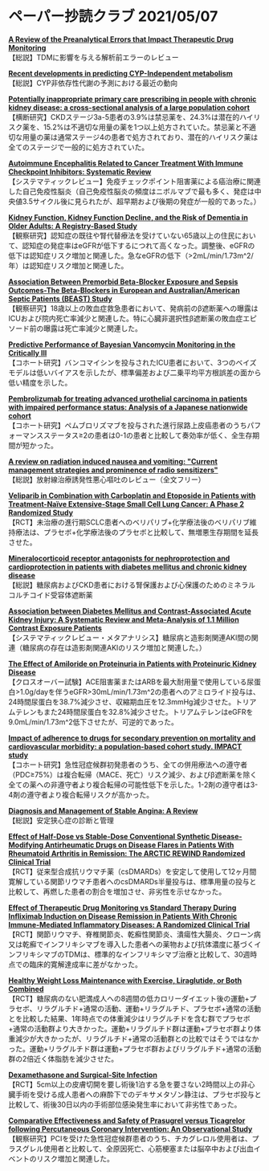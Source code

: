 # ペーパー抄読クラブ 2021/05/07

[**A Review of the Preanalytical Errors that Impact Therapeutic Drug Monitoring**](https://pubmed.ncbi.nlm.nih.gov/33928931/)  
【総説】TDMに影響を与える解析前エラーのレビュー

[**Recent developments in predicting CYP-Independent metabolism**](https://pubmed.ncbi.nlm.nih.gov/33941024/)  
【総説】CYP非依存性代謝の予測における最近の動向

[**Potentially inappropriate primary care prescribing in people with chronic kidney disease: a cross-sectional analysis of a large population cohort**](https://pubmed.ncbi.nlm.nih.gov/33947664/)  
【横断研究】CKDステージ3a-5患者の3.9%は禁忌薬を、24.3%は潜在的ハイリスク薬を、15.2%は不適切な用量の薬を1つ以上処方されていた。禁忌薬と不適切な用量の薬は通常ステージ4の患者で処方されており、潜在的ハイリスク薬は全てのステージで一般的に処方されていた。

[**Autoimmune Encephalitis Related to Cancer Treatment With Immune Checkpoint Inhibitors: Systematic Review**](https://pubmed.ncbi.nlm.nih.gov/33952651/)  
【システマティックレビュー】免疫チェックポイント阻害薬による癌治療に関連した自己免疫性脳炎（自己免疫性脳炎の頻度はニボルマブで最も多く、発症は中央値3.5サイクル後に見られたが、超早期および後期の発症が一般的であった。）

[**Kidney Function, Kidney Function Decline, and the Risk of Dementia in Older Adults: A Registry-Based Study**](https://pubmed.ncbi.nlm.nih.gov/33952656/)  
【観察研究】認知症の既往や腎代替療法を受けていない65歳以上の住民において、認知症の発症率はeGFRが低下するにつれて高くなった。調整後、eGFRの低下は認知症リスク増加と関連した。急なeGFRの低下（>2mL/min/1.73m^2/年）は認知症リスク増加と関連した。

[**Association Between Premorbid Beta-Blocker Exposure and Sepsis Outcomes-The Beta-Blockers in European and Australian/American Septic Patients (BEAST) Study**](https://pubmed.ncbi.nlm.nih.gov/33938711/)  
【観察研究】18歳以上の敗血症救急患者において、発病前のβ遮断薬への曝露はICUおよび院内死亡率減少と関連した。特に心臓非選択性β遮断薬の敗血症エピソード前の曝露は死亡率減少と関連した。

[**Predictive Performance of Bayesian Vancomycin Monitoring in the Critically Ill**](https://pubmed.ncbi.nlm.nih.gov/33938713/)  
【コホート研究】バンコマイシンを投与されたICU患者において、3つのベイズモデルは低いバイアスを示したが、標準偏差および二乗平均平方根誤差の面から低い精度を示した。

[**Pembrolizumab for treating advanced urothelial carcinoma in patients with impaired performance status: Analysis of a Japanese nationwide cohort**](https://pubmed.ncbi.nlm.nih.gov/33931987/)  
【コホート研究】ペムブロリズマブを投与された進行尿路上皮癌患者のうちパフォーマンスステータス≥2の患者は0-1の患者と比較して奏効率が低く、全生存期間が短かった。

[**A review on radiation induced nausea and vomiting: "Current management strategies and prominence of radio sensitizers"**](https://pubmed.ncbi.nlm.nih.gov/33947288/)  
【総説】放射線治療誘発性悪心嘔吐のレビュー（全文フリー）

[**Veliparib in Combination with Carboplatin and Etoposide in Patients with Treatment-Naïve Extensive-Stage Small Cell Lung Cancer: A Phase 2 Randomized Study**](https://pubmed.ncbi.nlm.nih.gov/33947690/)  
【RCT】未治療の進行期SCLC患者へのベリパリブ+化学療法後のベリパリブ維持療法は、プラセボ+化学療法後のプラセボと比較して、無増悪生存期間を延長させた。

[**Mineralocorticoid receptor antagonists for nephroprotection and cardioprotection in patients with diabetes mellitus and chronic kidney disease**](https://pubmed.ncbi.nlm.nih.gov/33944938/)  
【総説】糖尿病およびCKD患者における腎保護および心保護のためのミネラルコルチコイド受容体遮断薬

[**Association between Diabetes Mellitus and Contrast-Associated Acute Kidney Injury: A Systematic Review and Meta-Analysis of 1.1 Million Contrast Exposure Patients**](https://pubmed.ncbi.nlm.nih.gov/33951655/)  
【システマティックレビュー・メタアナリシス】糖尿病と造影剤関連AKI間の関連（糖尿病の存在は造影剤関連AKIのリスク増加と関連した。）

[**The Effect of Amiloride on Proteinuria in Patients with Proteinuric Kidney Disease**](https://pubmed.ncbi.nlm.nih.gov/33957621/)  
【クロスオーバー試験】ACE阻害薬またはARBを最大耐用量で使用している尿蛋白>1.0g/dayを伴うeGFR>30mL/min/1.73m^2の患者へのアミロライド投与は、24時間尿蛋白を38.7%減少させ、収縮期血圧を12.3mmHg減少させた。トリアムテレンもまた24時間尿蛋白を32.8%減少させた。トリアムテレンはeGFRを9.0mL/min/1.73m^2低下させたが、可逆的であった。

[**Impact of adherence to drugs for secondary prevention on mortality and cardiovascular morbidity: a population-based cohort study. IMPACT study**](https://pubmed.ncbi.nlm.nih.gov/33938603/)  
【コホート研究】急性冠症候群初発患者のうち、全ての併用療法への遵守者（PDC≥75%）は複合転帰（MACE、死亡）リスク減少、およびβ遮断薬を除く全ての薬への非遵守者より複合転帰の可能性低下を示した。1-2剤の遵守者は3-4剤の遵守者より複合転帰リスクが高かった。

[**Diagnosis and Management of Stable Angina: A Review**](https://pubmed.ncbi.nlm.nih.gov/33944871/)  
【総説】安定狭心症の診断と管理

[**Effect of Half-Dose vs Stable-Dose Conventional Synthetic Disease-Modifying Antirheumatic Drugs on Disease Flares in Patients With Rheumatoid Arthritis in Remission: The ARCTIC REWIND Randomized Clinical Trial**](https://pubmed.ncbi.nlm.nih.gov/33944875/)  
【RCT】従来型合成抗リウマチ薬（csDMARDs）を安定して使用して12ヶ月間寛解している関節リウマチ患者へのcsDMARDs半量投与は、標準用量の投与と比較して、再燃した患者の割合を増加させ、非劣性を示せなかった。

[**Effect of Therapeutic Drug Monitoring vs Standard Therapy During Infliximab Induction on Disease Remission in Patients With Chronic Immune-Mediated Inflammatory Diseases: A Randomized Clinical Trial**](https://pubmed.ncbi.nlm.nih.gov/33944876/)  
【RCT】関節リウマチ、脊椎関節炎、乾癬性関節炎、潰瘍性大腸炎、クローン病又は乾癬でインフリキシマブを導入した患者への薬物および抗体濃度に基づくインフリキシマブのTDMは、標準的なインフリキシマブ治療と比較して、30週時点での臨床的寛解達成率に差がなかった。

[**Healthy Weight Loss Maintenance with Exercise, Liraglutide, or Both Combined**](https://pubmed.ncbi.nlm.nih.gov/33951361/)  
【RCT】糖尿病のない肥満成人への8週間の低カロリーダイエット後の運動+プラセボ、リラグルチド+通常の活動、運動+リラグルチド、プラセボ+通常の活動とを比較した結果、1年時点での体重減少はリラグルチドを含む群でプラセボ+通常の活動群より大きかった。運動+リラグルチド群は運動+プラセボ群より体重減少が大きかったが、リラグルチド+通常の活動群との比較ではそうではなかった。運動+リラグルチド群は運動+プラセボ群およびリラグルチド+通常の活動群の2倍近く体脂肪を減少させた。

[**Dexamethasone and Surgical-Site Infection**](https://pubmed.ncbi.nlm.nih.gov/33951362/)  
【RCT】5cm以上の皮膚切開を要し術後1泊する急を要さない2時間以上の非心臓手術を受ける成人患者への麻酔下でのデキサメタゾン静注は、プラセボ投与と比較して、術後30日以内の手術部位感染発生率において非劣性であった。

[**Comparative Effectiveness and Safety of Prasugrel versus Ticagrelor following Percutaneous Coronary Intervention: An Observational Study**](https://pubmed.ncbi.nlm.nih.gov/33932252/)  
【観察研究】PCIを受けた急性冠症候群患者のうち、チカグレロル使用者は、プラスグレル使用者と比較して、全原因死亡、心筋梗塞または脳卒中および出血イベントのリスク増加と関連した。
